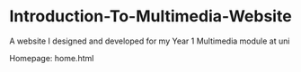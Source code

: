 # Introduction-To-Multimedia-Website
A website I designed and developed for my Year 1 Multimedia module at uni

Homepage: home.html
